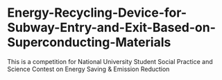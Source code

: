 # Energy-Recycling-Device-for-Subway-Entry-and-Exit-Based-on-Superconducting-Materials
This is a competition for National University Student Social Practice and Science Contest on Energy Saving &amp; Emission Reduction
